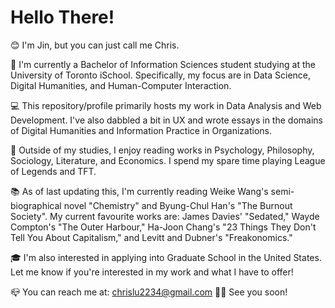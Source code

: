 # Hello There!

😊 I'm Jin, but you can just call me Chris.

🏫 I'm currently a Bachelor of Information Sciences student studying at the University of Toronto iSchool. Specifically, my focus are in Data Science, Digital Humanities, and Human-Computer Interaction.

💻 This repository/profile primarily hosts my work in Data Analysis and Web Development. I've also dabbled a bit in UX and wrote essays in the domains of Digital Humanities and Information Practice in Organizations.

📙 Outside of my studies, I enjoy reading works in Psychology, Philosophy, Sociology, Literature, and Economics. I spend my spare time playing League of Legends and TFT.

📚 As of last updating this, I'm currently reading Weike Wang's semi-biographical novel "Chemistry" and Byung-Chul Han's "The Burnout Society". My current favourite works  are: James Davies' "Sedated," Wayde Compton's "The Outer Harbour," Ha-Joon Chang's "23 Things They Don't Tell You About Capitalism," and Levitt and Dubner's "Freakonomics."

🎓 I'm also interested in applying into Graduate School in the United States. Let me know if you're interested in my work and what I have to offer!

📪 You can reach me at: chrislu2234@gmail.com
🙋‍♂️ See you soon!

